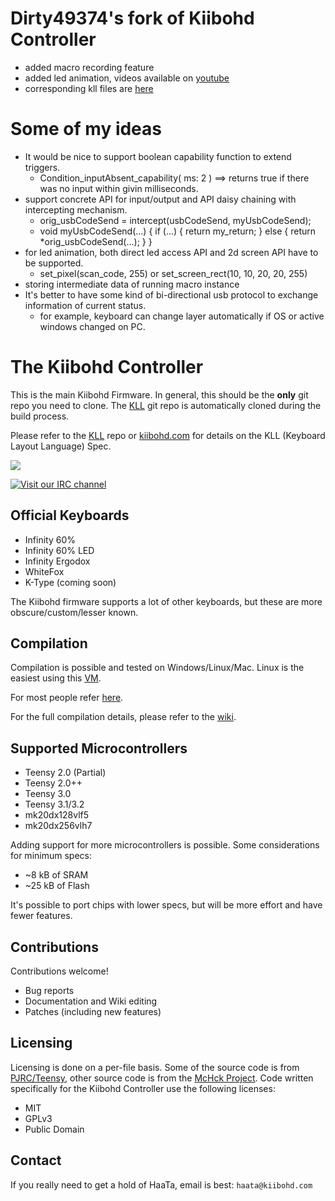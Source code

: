 Dirty49374's fork of Kiibohd Controller
=======================================

* added macro recording feature
* added led animation, videos available on [youtube](https://www.youtube.com/watch?v=oWXFSwU79Tk)
* corresponding kll files are [here](https://github.com/dirty49374/kiibohd-dev-vagrant)

Some of my ideas
================
* It would be nice to support boolean capability function to extend triggers.
  * Condition_inputAbsent_capability( ms: 2 ) ==> returns true if there was no input within givin milliseconds.
* support concrete API for input/output and API daisy chaining with intercepting mechanism.
  * orig_usbCodeSend = intercept(usbCodeSend, myUsbCodeSend);
  * void myUsbCodeSend(...) { if (...) { return my_return; } else { return *orig_usbCodeSend(...); } }
* for led animation, both direct led access API and 2d screen API have to be supported.
  * set_pixel(scan_code, 255) or set_screen_rect(10, 10, 20, 20, 255)
* storing intermediate data of running macro instance
* It's better to have some kind of bi-directional usb protocol to exchange information of current status.
  * for example, keyboard can change layer automatically if OS or active windows changed on PC.



The Kiibohd Controller
======================

This is the main Kiibohd Firmware.
In general, this should be the **only** git repo you need to clone.
The [KLL](https://github.com/kiibohd/kll) git repo is automatically cloned during the build process.

Please refer to the [KLL](https://github.com/kiibohd/kll) repo or [kiibohd.com](http://kiibohd.com) for details on the KLL (Keyboard Layout Language) Spec.

[![](https://travis-ci.org/kiibohd/controller.svg?branch=master)](https://travis-ci.org/kiibohd/controller)

[![Visit our IRC channel](https://kiwiirc.com/buttons/irc.freenode.net/input.club.png)](https://kiwiirc.com/client/irc.freenode.net/#input.club)



Official Keyboards
------------------

* Infinity 60%
* Infinity 60% LED
* Infinity Ergodox
* WhiteFox
* K-Type (coming soon)


The Kiibohd firmware supports a lot of other keyboards, but these are more obscure/custom/lesser known.



Compilation
-----------

Compilation is possible and tested on Windows/Linux/Mac.
Linux is the easiest using this [VM](https://s3.amazonaws.com/configurator-assets/ArchLinux_kiibohd_2015-02-13.tar.gz).

For most people refer [here](https://github.com/kiibohd/controller/tree/master/Keyboards).

For the full compilation details, please refer to the [wiki](https://github.com/kiibohd/controller/wiki).



Supported Microcontrollers
--------------------------

* Teensy 2.0 (Partial)
* Teensy 2.0++
* Teensy 3.0
* Teensy 3.1/3.2
* mk20dx128vlf5
* mk20dx256vlh7


Adding support for more microcontrollers is possible.
Some considerations for minimum specs:

* ~8  kB of SRAM
* ~25 kB of Flash

It's possible to port chips with lower specs, but will be more effort and have fewer features.



Contributions
-------------

Contributions welcome!

* Bug reports
* Documentation and Wiki editing
* Patches (including new features)



Licensing
---------

Licensing is done on a per-file basis.
Some of the source code is from [PJRC/Teensy](http://pjrc.com), other source code is from the [McHck Project](https://mchck.org).
Code written specifically for the Kiibohd Controller use the following licenses:

* MIT
* GPLv3
* Public Domain



Contact
-------

If you really need to get a hold of HaaTa, email is best: `haata@kiibohd.com`
